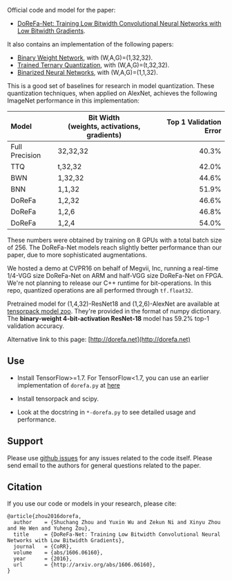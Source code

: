 Official code and model for the paper:

+ [DoReFa-Net: Training Low Bitwidth Convolutional Neural Networks with Low Bitwidth Gradients](http://arxiv.org/abs/1606.06160).

It also contains an implementation of the following papers:
+ [Binary Weight Network](https://arxiv.org/abs/1511.00363), with (W,A,G)=(1,32,32).
+ [Trained Ternary Quantization](https://arxiv.org/abs/1612.01064), with (W,A,G)=(t,32,32).
+ [Binarized Neural Networks](https://arxiv.org/abs/1602.02830), with (W,A,G)=(1,1,32).

This is a good set of baselines for research in model quantization.
These quantization techniques, when applied on AlexNet, achieves the following ImageNet performance in this implementation:

| Model          | Bit Width <br/> (weights, activations, gradients) | Top 1 Validation Error |
|:---------------|---------------------------------------------------|-----------------------:|
| Full Precision | 32,32,32                                          |                  40.3% |
| TTQ            | t,32,32                                           |                  42.0% |
| BWN            | 1,32,32                                           |                  44.6% |
| BNN            | 1,1,32                                            |                  51.9% |
| DoReFa         | 1,2,32                                            |                  46.6% |
| DoReFa         | 1,2,6                                             |                  46.8% |
| DoReFa         | 1,2,4                                             |                  54.0% |

These numbers were obtained by training on 8 GPUs with a total batch size of 256.
The DoReFa-Net models reach slightly better performance than our paper, due to
more sophisticated augmentations.

We hosted a demo at CVPR16 on behalf of Megvii, Inc, running a real-time 1/4-VGG size DoReFa-Net on ARM and half-VGG size DoReFa-Net on FPGA.
We're not planning to release our C++ runtime for bit-operations.
In this repo, quantized operations are all performed through `tf.float32`.

Pretrained model for (1,4,32)-ResNet18 and (1,2,6)-AlexNet are available at
[tensorpack model zoo](http://models.tensorpack.com/DoReFa-Net/).
They're provided in the format of numpy dictionary.
The __binary-weight 4-bit-activation ResNet-18__ model has 59.2% top-1 validation accuracy.

Alternative link to this page: [http://dorefa.net](http://dorefa.net)

## Use

+ Install TensorFlow>=1.7. For TensorFlow<1.7, you can use an earlier implementation of `dorefa.py` at [here](https://github.com/tensorpack/tensorpack/blob/58529de18e9bdad1bab31aed9c397a8f340e7f94/examples/DoReFa-Net/dorefa.py)

+ Install tensorpack and scipy.

+ Look at the docstring in `*-dorefa.py` to see detailed usage and performance.

## Support

Please use [github issues](https://github.com/tensorpack/tensorpack/issues) for any issues related to the code itself.
Please send email to the authors for general questions related to the paper.

## Citation

If you use our code or models in your research, please cite:
```
@article{zhou2016dorefa,
  author    = {Shuchang Zhou and Yuxin Wu and Zekun Ni and Xinyu Zhou and He Wen and Yuheng Zou},
  title     = {DoReFa-Net: Training Low Bitwidth Convolutional Neural Networks with Low Bitwidth Gradients},
  journal   = {CoRR},
  volume    = {abs/1606.06160},
  year      = {2016},
  url       = {http://arxiv.org/abs/1606.06160},
}
```
